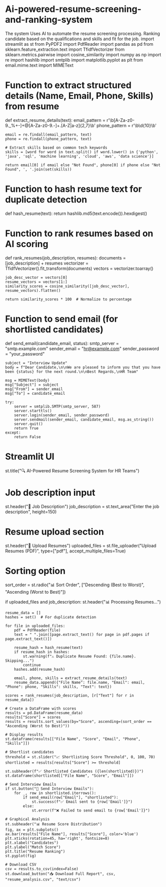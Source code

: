 # Ai-powered-resume-screening-and-ranking-system
The system Uses AI to automate the resume screening processing. Ranking candidate based on the qualifications and skills and fit for the job. 
import streamlit as st
from PyPDF2 import PdfReader
import pandas as pd
from sklearn.feature_extraction.text import TfidfVectorizer
from sklearn.metrics.pairwise import cosine_similarity
import numpy as np
import re
import hashlib
import smtplib
import matplotlib.pyplot as plt
from email.mime.text import MIMEText

# Function to extract structured details (Name, Email, Phone, Skills) from resume
def extract_resume_details(text):
    email_pattern = r'\b[A-Za-z0-9._%+-]+@[A-Za-z0-9.-]+\.[A-Z|a-z]{2,7}\b'
    phone_pattern = r'\b\d{10}\b'
    
    email = re.findall(email_pattern, text)
    phone = re.findall(phone_pattern, text)
    
    # Extract skills based on common tech keywords
    skills = [word for word in text.split() if word.lower() in {'python', 'java', 'sql', 'machine learning', 'cloud', 'aws', 'data science'}]
    
    return email[0] if email else "Not Found", phone[0] if phone else "Not Found", ', '.join(set(skills))

# Function to hash resume text for duplicate detection
def hash_resume(text):
    return hashlib.md5(text.encode()).hexdigest()

# Function to rank resumes based on AI scoring
def rank_resumes(job_description, resumes):
    documents = [job_description] + resumes
    vectorizer = TfidfVectorizer().fit_transform(documents)
    vectors = vectorizer.toarray()
    
    job_desc_vector = vectors[0]
    resume_vectors = vectors[1:]
    similarity_scores = cosine_similarity([job_desc_vector], resume_vectors).flatten()

    return similarity_scores * 100  # Normalize to percentage

# Function to send email (for shortlisted candidates)
def send_email(candidate_email, status):
    smtp_server = "smtp.example.com"
    sender_email = "hr@example.com"
    sender_password = "your_password"

    subject = "Interview Update"
    body = f"Dear Candidate,\n\nWe are pleased to inform you that you have been {status} for the next round.\n\nBest Regards,\nHR Team"

    msg = MIMEText(body)
    msg["Subject"] = subject
    msg["From"] = sender_email
    msg["To"] = candidate_email

    try:
        server = smtplib.SMTP(smtp_server, 587)
        server.starttls()
        server.login(sender_email, sender_password)
        server.sendmail(sender_email, candidate_email, msg.as_string())
        server.quit()
        return True
    except:
        return False

# Streamlit UI
st.title("🔍 AI-Powered Resume Screening System for HR Teams")

# Job description input
st.header("📌 Job Description")
job_description = st.text_area("Enter the job description", height=150)

# Resume upload section
st.header("📂 Upload Resumes")
uploaded_files = st.file_uploader("Upload Resumes (PDF)", type=["pdf"], accept_multiple_files=True)

# Sorting option
sort_order = st.radio("📊 Sort Order", ["Descending (Best to Worst)", "Ascending (Worst to Best)"])

if uploaded_files and job_description:
    st.header("📊 Processing Resumes...")

    resume_data = []
    hashes = set()  # For duplicate detection

    for file in uploaded_files:
        pdf = PdfReader(file)
        text = " ".join([page.extract_text() for page in pdf.pages if page.extract_text()])
        
        resume_hash = hash_resume(text)
        if resume_hash in hashes:
            st.warning(f"⚠️ Duplicate Resume Found: {file.name}. Skipping...")
            continue
        hashes.add(resume_hash)

        email, phone, skills = extract_resume_details(text)
        resume_data.append({"File Name": file.name, "Email": email, "Phone": phone, "Skills": skills, "Text": text})

    scores = rank_resumes(job_description, [r["Text"] for r in resume_data])

    # Create a DataFrame with scores
    results = pd.DataFrame(resume_data)
    results["Score"] = scores
    results = results.sort_values(by="Score", ascending=(sort_order == "Ascending (Worst to Best)"))

    # Display results
    st.dataframe(results[["File Name", "Score", "Email", "Phone", "Skills"]])

    # Shortlist candidates
    threshold = st.slider("📈 Shortlisting Score Threshold", 0, 100, 70)
    shortlisted = results[results["Score"] >= threshold]

    st.subheader(f"✅ Shortlisted Candidates ({len(shortlisted)})")
    st.dataframe(shortlisted[["File Name", "Score", "Email"]])

    # Send Interview Emails
    if st.button("📧 Send Interview Emails"):
        for _, row in shortlisted.iterrows():
            if send_email(row["Email"], "shortlisted"):
                st.success(f"✅ Email sent to {row['Email']}")
            else:
                st.error(f"❌ Failed to send email to {row['Email']}")

    # Graphical Analysis
    st.subheader("📊 Resume Score Distribution")
    fig, ax = plt.subplots()
    ax.bar(results["File Name"], results["Score"], color='blue')
    plt.xticks(rotation=45, ha='right', fontsize=8)
    plt.xlabel("Candidates")
    plt.ylabel("Match Score")
    plt.title("Resume Ranking")
    st.pyplot(fig)

    # Download CSV
    csv = results.to_csv(index=False)
    st.download_button("📥 Download Full Report", csv, "resume_analysis.csv", "text/csv")
